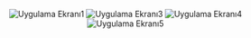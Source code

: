 <p align="center">
  <img src="https://imgur.com/KluObel.png" alt="Uygulama Ekranı1" />
  <img src="https://imgur.com/ylyx3ad.png" alt="Uygulama Ekranı3" />
  <img src="https://imgur.com/srpLUXK.png" alt="Uygulama Ekranı4" />
  <img src="https://imgur.com/C4d5Mvz.png" alt="Uygulama Ekranı5" />
</p>
